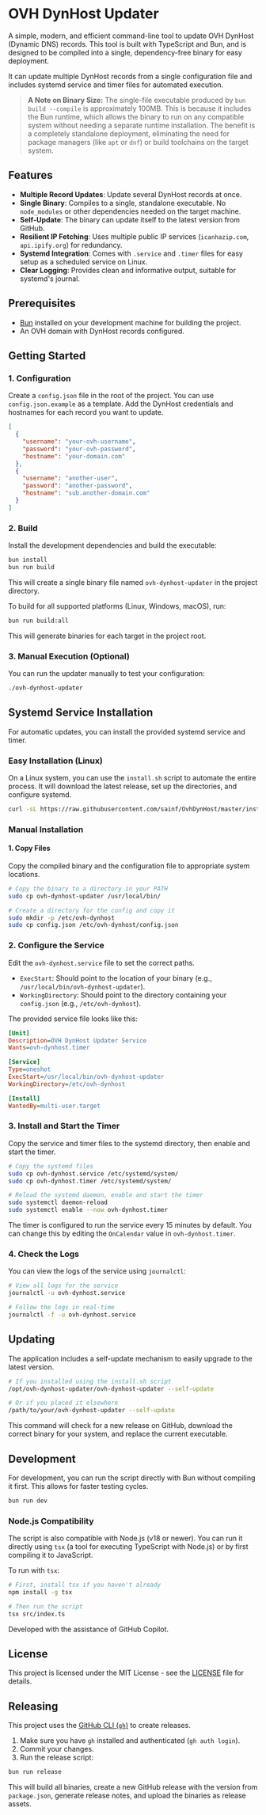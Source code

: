 # OVH DynHost Updater

A simple, modern, and efficient command-line tool to update OVH DynHost (Dynamic DNS) records. This tool is built with TypeScript and Bun, and is designed to be compiled into a single, dependency-free binary for easy deployment.

It can update multiple DynHost records from a single configuration file and includes systemd service and timer files for automated execution.

> **A Note on Binary Size:** The single-file executable produced by `bun build --compile` is approximately 100MB. This is because it includes the Bun runtime, which allows the binary to run on any compatible system without needing a separate runtime installation. The benefit is a completely standalone deployment, eliminating the need for package managers (like `apt` or `dnf`) or build toolchains on the target system.

## Features

-   **Multiple Record Updates**: Update several DynHost records at once.
-   **Single Binary**: Compiles to a single, standalone executable. No `node_modules` or other dependencies needed on the target machine.
-   **Self-Update**: The binary can update itself to the latest version from GitHub.
-   **Resilient IP Fetching**: Uses multiple public IP services (`icanhazip.com`, `api.ipify.org`) for redundancy.
-   **Systemd Integration**: Comes with `.service` and `.timer` files for easy setup as a scheduled service on Linux.
-   **Clear Logging**: Provides clean and informative output, suitable for systemd's journal.

## Prerequisites

-   [Bun](https://bun.sh/) installed on your development machine for building the project.
-   An OVH domain with DynHost records configured.

## Getting Started

### 1. Configuration

Create a `config.json` file in the root of the project. You can use `config.json.example` as a template. Add the DynHost credentials and hostnames for each record you want to update.

```json
[
  {
    "username": "your-ovh-username",
    "password": "your-ovh-password",
    "hostname": "your-domain.com"
  },
  {
    "username": "another-user",
    "password": "another-password",
    "hostname": "sub.another-domain.com"
  }
]
```

### 2. Build

Install the development dependencies and build the executable:

```bash
bun install
bun run build
```

This will create a single binary file named `ovh-dynhost-updater` in the project directory.

To build for all supported platforms (Linux, Windows, macOS), run:

```bash
bun run build:all
```

This will generate binaries for each target in the project root.

### 3. Manual Execution (Optional)

You can run the updater manually to test your configuration:

```bash
./ovh-dynhost-updater
```

## Systemd Service Installation

For automatic updates, you can install the provided systemd service and timer.

### Easy Installation (Linux)

On a Linux system, you can use the `install.sh` script to automate the entire process. It will download the latest release, set up the directories, and configure systemd.

```bash
curl -sL https://raw.githubusercontent.com/sainf/OvhDynHost/master/install.sh | sudo bash
```

### Manual Installation

#### 1. Copy Files

Copy the compiled binary and the configuration file to appropriate system locations.


```bash
# Copy the binary to a directory in your PATH
sudo cp ovh-dynhost-updater /usr/local/bin/

# Create a directory for the config and copy it
sudo mkdir -p /etc/ovh-dynhost
sudo cp config.json /etc/ovh-dynhost/config.json
```

### 2. Configure the Service

Edit the `ovh-dynhost.service` file to set the correct paths.

-   `ExecStart`: Should point to the location of your binary (e.g., `/usr/local/bin/ovh-dynhost-updater`).
-   `WorkingDirectory`: Should point to the directory containing your `config.json` (e.g., `/etc/ovh-dynhost`).

The provided service file looks like this:

```ini
[Unit]
Description=OVH DynHost Updater Service
Wants=ovh-dynhost.timer

[Service]
Type=oneshot
ExecStart=/usr/local/bin/ovh-dynhost-updater
WorkingDirectory=/etc/ovh-dynhost

[Install]
WantedBy=multi-user.target
```

### 3. Install and Start the Timer

Copy the service and timer files to the systemd directory, then enable and start the timer.

```bash
# Copy the systemd files
sudo cp ovh-dynhost.service /etc/systemd/system/
sudo cp ovh-dynhost.timer /etc/systemd/system/

# Reload the systemd daemon, enable and start the timer
sudo systemctl daemon-reload
sudo systemctl enable --now ovh-dynhost.timer
```

The timer is configured to run the service every 15 minutes by default. You can change this by editing the `OnCalendar` value in `ovh-dynhost.timer`.

### 4. Check the Logs

You can view the logs of the service using `journalctl`:

```bash
# View all logs for the service
journalctl -u ovh-dynhost.service

# Follow the logs in real-time
journalctl -f -u ovh-dynhost.service
```

## Updating

The application includes a self-update mechanism to easily upgrade to the latest version.

```bash
# If you installed using the install.sh script
/opt/ovh-dynhost-updater/ovh-dynhost-updater --self-update

# Or if you placed it elsewhere
/path/to/your/ovh-dynhost-updater --self-update
```

This command will check for a new release on GitHub, download the correct binary for your system, and replace the current executable.

## Development

For development, you can run the script directly with Bun without compiling it first. This allows for faster testing cycles.

```bash
bun run dev
```

### Node.js Compatibility

The script is also compatible with Node.js (v18 or newer). You can run it directly using `tsx` (a tool for executing TypeScript with Node.js) or by first compiling it to JavaScript.

To run with `tsx`:
```bash
# First, install tsx if you haven't already
npm install -g tsx

# Then run the script
tsx src/index.ts
```

Developed with the assistance of GitHub Copilot.

## License

This project is licensed under the MIT License - see the [LICENSE](LICENSE) file for details.

## Releasing

This project uses the [GitHub CLI (`gh`)](https://cli.github.com/) to create releases.

1.  Make sure you have `gh` installed and authenticated (`gh auth login`).
2.  Commit your changes.
3.  Run the release script:

```bash
bun run release
```

This will build all binaries, create a new GitHub release with the version from `package.json`, generate release notes, and upload the binaries as release assets.
